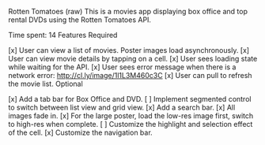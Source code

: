 Rotten Tomatoes (raw)
This is a movies app displaying box office and top rental DVDs using the Rotten Tomatoes API.

Time spent: 14
Features
Required

[x] User can view a list of movies. Poster images load asynchronously.
[x] User can view movie details by tapping on a cell.
[x] User sees loading state while waiting for the API.
[x] User sees error message when there is a network error: http://cl.ly/image/1l1L3M460c3C
[x] User can pull to refresh the movie list.
Optional

[x] Add a tab bar for Box Office and DVD.
[ ] Implement segmented control to switch between list view and grid view.
[x] Add a search bar.
[x] All images fade in.
[x] For the large poster, load the low-res image first, switch to high-res when complete.
[ ] Customize the highlight and selection effect of the cell.
[x] Customize the navigation bar.